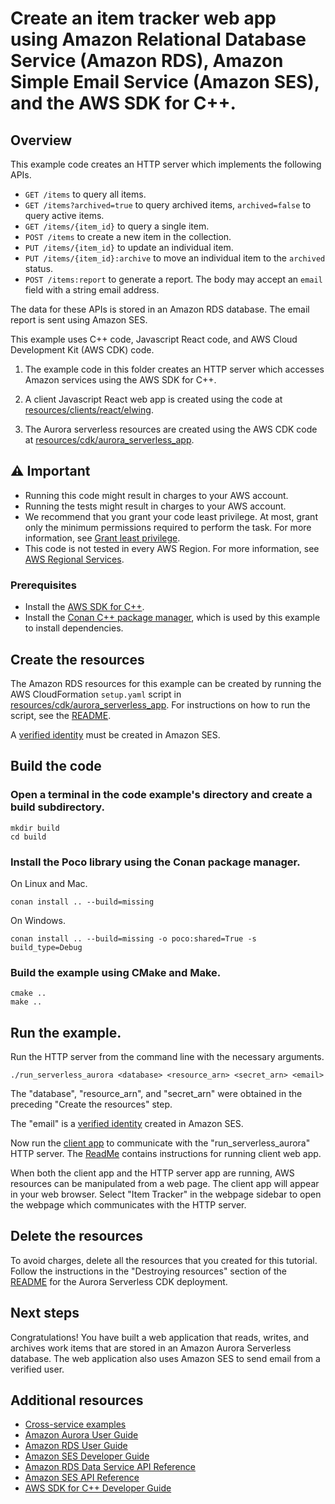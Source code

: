 
# Create an item tracker web app using Amazon Relational Database Service (Amazon RDS), Amazon Simple Email Service (Amazon SES), and the AWS SDK for C++.

## Overview
This example code creates an HTTP server which implements the following APIs.
- `GET /items` to query all items.
- `GET /items?archived=true` to query archived items, `archived=false` to query active items.
- `GET /items/{item_id}` to query a single item. 
- `POST /items` to create a new item in the collection.
- `PUT /items/{item_id}` to update an individual item. 
- `PUT /items/{item_id}:archive` to move an individual item to the `archived` status.
- `POST /items:report` to generate a report. The body may accept an `email` field with a string email address.

The data for these APIs is stored in an Amazon RDS database. The email report is sent using Amazon SES.

This example uses C++ code, Javascript React code, and AWS Cloud Development Kit (AWS CDK) code.

1. The example code in this folder creates an HTTP server which accesses Amazon services using the AWS SDK for C++. 

2. A client Javascript React web app is created using the code at [resources/clients/react/elwing](../../../../resources/clients/react/elwing/).

3. The Aurora serverless resources  are created using the AWS CDK code at [resources/cdk/aurora_serverless_app](../../../../resources/cdk/aurora_serverless_app). 

## ⚠️ Important

* Running this code might result in charges to your AWS account. 
* Running the tests might result in charges to your AWS account.
*  We recommend that you grant your code least privilege. At most, grant only the minimum permissions required to perform the task. For more information, see [Grant least privilege](https://docs.aws.amazon.com/IAM/latest/UserGuide/best-practices.html#grant-least-privilege). 
* This code is not tested in every AWS Region. For more information, see [AWS Regional Services](https://aws.amazon.com/about-aws/global-infrastructure/regional-product-services).

### Prerequisites

* Install the [AWS SDK for C++](https://docs.aws.amazon.com/sdk-for-cpp/v1/developer-guide/getting-started.html).
* Install the [Conan C++ package manager](https://conan.io/), which is used  by this example to install dependencies. 

## Create the resources 

The Amazon RDS resources for this example can be created by running the AWS CloudFormation
`setup.yaml` script in
[resources/cdk/aurora_serverless_app](../../../../resources/cdk/aurora_serverless_app).
For instructions on how to run the script, see the [README](../../../../resources/cdk/aurora_serverless_app/README.md).

A [verified identity](https://docs.aws.amazon.com/ses/latest/dg/verify-addresses-and-domains.html) must be created in Amazon SES.

## Build the code

### Open a terminal in the code example's directory and create a build subdirectory.

`mkdir build`  
`cd build`

### Install the Poco library using the Conan package manager.  

On Linux and Mac.

`conan install .. --build=missing`

On Windows.

`conan install .. --build=missing -o poco:shared=True -s build_type=Debug`

### Build the example using CMake and Make.

`cmake ..`  
`make ..`

## Run the example.

Run the HTTP server from the command line with the necessary arguments.

`./run_serverless_aurora <database> <resource_arn> <secret_arn> <email>`

The "database", "resource_arn", and "secret_arn" were obtained in the preceding "Create the resources" step.

The "email" is a [verified identity](https://docs.aws.amazon.com/ses/latest/dg/verify-addresses-and-domains.html) created in Amazon SES.

Now run the [client app](../../../../resources/clients/react/elwing/) to communicate with the "run_serverless_aurora" HTTP server. The [ReadMe](../../../../resources/clients/react/elwing/README.md) contains instructions for running client web app.

When both the client app and the HTTP server app are running, AWS resources can be manipulated from a web page. The client app will appear in your web browser. Select "Item Tracker" in the webpage sidebar to open the webpage which communicates with the HTTP server.

## Delete the resources

To avoid charges, delete all the resources that you created for this tutorial.
Follow the instructions in the "Destroying resources" section of the [README](../../../../resources/cdk/aurora_serverless_app/README.md) for the Aurora Serverless CDK deployment.

## Next steps
Congratulations! You have built a web application that reads, writes, and archives
work items that are stored in an Amazon Aurora Serverless database. The web application also uses
Amazon SES to send email from a verified user.

## Additional resources
* [Cross-service examples](../README.md)
* [Amazon Aurora User Guide](https://docs.aws.amazon.com/AmazonRDS/latest/AuroraUserGuide/CHAP_AuroraOverview.html)
* [Amazon RDS User Guide](https://docs.aws.amazon.com/AmazonRDS/latest/UserGuide/Welcome.html)
* [Amazon SES Developer Guide](https://docs.aws.amazon.com/ses/latest/dg/Welcome.html)
* [Amazon RDS Data Service API Reference](https://docs.aws.amazon.com/rdsdataservice/latest/APIReference/Welcome.html)
* [Amazon SES API Reference](https://docs.aws.amazon.com/ses/latest/APIReference/Welcome.html)
* [AWS SDK for C++ Developer Guide](https://docs.aws.amazon.com/sdk-for-cpp/v1/developer-guide/welcome.html) 
